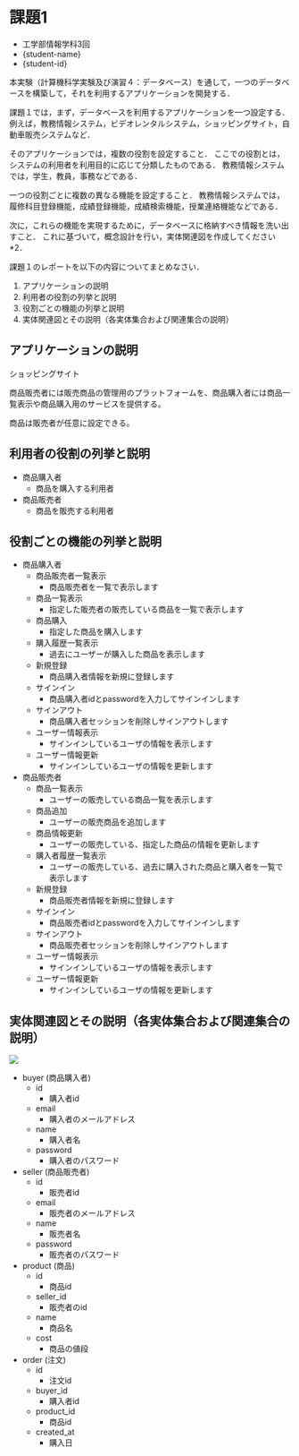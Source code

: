 # 課題1

- 工学部情報学科3回
- {student-name}
- {student-id}

本実験（計算機科学実験及び演習４：データベース）を通して，一つのデータベースを構築して，それを利用するアプリケーションを開発する．

課題１では，まず，データベースを利用するアプリケーションを一つ設定する．
例えば，教務情報システム，ビデオレンタルシステム，ショッピングサイト，自動車販売システムなど．

そのアプリケーションでは，複数の役割を設定すること．
ここでの役割とは，システムの利用者を利用目的に応じて分類したものである．
教務情報システムでは，学生，教員，事務などである．

一つの役割ごとに複数の異なる機能を設定すること．
教務情報システムでは，履修科目登録機能，成績登録機能，成績検索機能，授業連絡機能などである．

次に，これらの機能を実現するために，データベースに格納すべき情報を洗い出すこと．
これに基づいて，概念設計を行い，実体関連図を作成してください*2．

課題１のレポートを以下の内容についてまとめなさい．

1. アプリケーションの説明
2. 利用者の役割の列挙と説明
3. 役割ごとの機能の列挙と説明
4. 実体関連図とその説明（各実体集合および関連集合の説明）

## アプリケーションの説明

ショッピングサイト

商品販売者には販売商品の管理用のプラットフォームを、商品購入者には商品一覧表示や商品購入用のサービスを提供する。

商品は販売者が任意に設定できる。

## 利用者の役割の列挙と説明

- 商品購入者
    - 商品を購入する利用者
- 商品販売者
    - 商品を販売する利用者

## 役割ごとの機能の列挙と説明

- 商品購入者
    - 商品販売者一覧表示
        - 商品販売者を一覧で表示します
    - 商品一覧表示
        - 指定した販売者の販売している商品を一覧で表示します
    - 商品購入
        - 指定した商品を購入します
    - 購入履歴一覧表示
        - 過去にユーザーが購入した商品を表示します
    - 新規登録
        - 商品購入者情報を新規に登録します
    - サインイン
        - 商品購入者idとpasswordを入力してサインインします
    - サインアウト
        - 商品購入者セッションを削除しサインアウトします
    - ユーザー情報表示
        - サインインしているユーザの情報を表示します
    - ユーザー情報更新
        - サインインしているユーザの情報を更新します
- 商品販売者
    - 商品一覧表示
        - ユーザーの販売している商品一覧を表示します
    - 商品追加
        - ユーザーの販売商品を追加します
    - 商品情報更新
        - ユーザーの販売している、指定した商品の情報を更新します
    - 購入者履歴一覧表示
        - ユーザーの販売している、過去に購入された商品と購入者を一覧で表示します
    - 新規登録
        - 商品販売者情報を新規に登録します
    - サインイン
        - 商品販売者idとpasswordを入力してサインインします
    - サインアウト
        - 商品販売者セッションを削除しサインアウトします
    - ユーザー情報表示
        - サインインしているユーザの情報を表示します
    - ユーザー情報更新
        - サインインしているユーザの情報を更新します

## 実体関連図とその説明（各実体集合および関連集合の説明）

![](https://raw.githubusercontent.com/tyage/experiment-4/master/task1/er.png)

- buyer (商品購入者)
    - id
        - 購入者id
    - email
        - 購入者のメールアドレス
    - name
        - 購入者名
    - password
        - 購入者のパスワード
- seller (商品販売者)
    - id
        - 販売者id
    - email
        - 販売者のメールアドレス
    - name
        - 販売者名
    - password
        - 販売者のパスワード
- product (商品)
    - id
        - 商品id
    - seller_id
        - 販売者のid
    - name
        - 商品名
    - cost
        - 商品の値段
- order (注文)
    - id
        - 注文id
    - buyer_id
        - 購入者id
    - product_id
        - 商品id
    - created_at
        - 購入日
